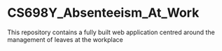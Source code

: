 # CS698Y_Absenteeism_At_Work
This repository contains a fully built web application centred around the management of leaves at the workplace
